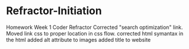 # Refractor-Initiation
Homework Week 1 Coder Refractor
Corrected "search optimization" link.
Moved link css to proper location in css flow.
corrected html symantax in the html
added alt attribute to images
added title to website